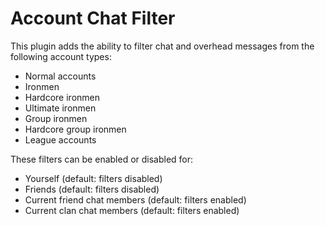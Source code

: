 # Account Chat Filter
This plugin adds the ability to filter chat and overhead messages from the following account types:
- Normal accounts
- Ironmen
- Hardcore ironmen
- Ultimate ironmen
- Group ironmen
- Hardcore group ironmen
- League accounts

These filters can be enabled or disabled for:
- Yourself (default: filters disabled)
- Friends (default: filters disabled)
- Current friend chat members (default: filters enabled)
- Current clan chat members (default: filters enabled)